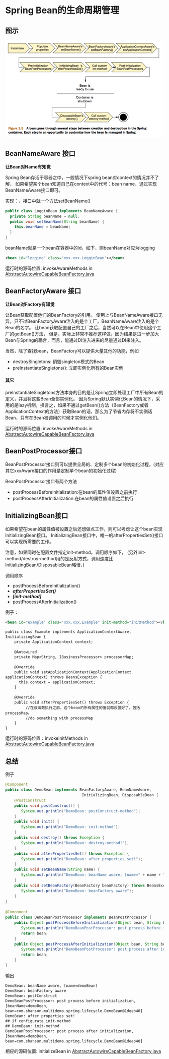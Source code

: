 # Spring Bean的生命周期管理

## 图示
![image](https://github.com/jaiminpan/misc-image/blob/master/memo/spring_life_cycle.png?raw=true)  

## BeanNameAware 接口
**让Bean对Name有知觉**

Spring Bean存活于容器之中，一般情况下spring bean对context的情况并不了解，
如果希望某个bean知道自己在context中的代号：bean name，通过实现BeanNameAware接口即可。

实现：，接口中就一个方法setBeanName()
```java
public class LogginBean implements BeanNameAware {
  private String beanName = null;
  public void setBeanName(String beanName) {
    this.beanName = beanName;
  }
}
```
beanName就是一个bean在容器中的id，如下，则beanName对应为logging
```xml
<bean id="logging" class="xxx.xxx.LogginBean"></bean>
```
运行时的源码位置: invokeAwareMethods in [AbstractAutowireCapableBeanFactory.java][code_AbstractAutowireCapableBeanFactory]

## BeanFactoryAware 接口
**让Bean对Factory有知觉**

让Bean获取配置他们的BeanFactory的引用。
使用上与BeanNameAware接口无异，只不过BeanFactoryAware注入的是个工厂，BeanNameAware注入的是个Bean的名字。
让bean获取配置自己的工厂之后，当然可以在Bean中使用这个工厂的getBean()方法，
但是，实际上非常不推荐这样做，因为结果是进一步加大Bean与Spring的耦合，而且，能通过DI注入进来的尽量通过DI来注入。

当然，除了查找bean，BeanFactory可以提供大量其他的功能，例如
* destroySingletons: 销毁singleton模式的Bean
* preInstantiateSingletons(): 立即实例化所有的Bean实例

#### 其它
preInstantiateSingletons方法本身的目的是让Spring立即处理工厂中所有Bean的定义，并且将这些Bean全部实例化。
因为Spring默认实例化Bean的情况下，采用的是lazy机制，换言之，如果不通过getBean()方法（BeanFactory或者ApplicationContext的方法）获取Bean的话，那么为了节省内存将不实例话Bean，只有在Bean被调用的时候才实例化他们。

运行时的源码位置: invokeAwareMethods in [AbstractAutowireCapableBeanFactory.java][code_AbstractAutowireCapableBeanFactory]


## BeanPostProcessor接口
BeanPostProcessor接口则可以提供全局的、定制多个bean的初始化过程。(对应其它xxxAware接口的作用是定制单个bean的初始化过程)

BeanPostProcessor接口有两个方法
* postProcessBeforeInitialization:在bean的属性值设置之前执行
* postProcessAfterInitialization:在bean的属性值设置之后执行


## InitializingBean接口
如果希望在bean的属性值被设置之后还想做点工作，则可以考虑让这个bean实现InitializingBean接口。
InitializingBean接口中，唯一的afterPropertiesSet()接口可以实现所需要的工作。

注意，如果同时在配置文件指定init-method，调用顺序如下，
(另外init-method/destroy-method用的是反射方式，调用速度比InitializingBean/DisposableBean略慢，)

调用顺序
* postProcessBeforeInitialization()
* _**afterPropertiesSet()**_
* _**[init-method]**_
* postProcessAfterInitialization()

例子：
```xml
<bean id="example" class="xxx.xxx.Example" init-method="initMethod"></bean>
```
```
public class Example implements ApplicationContextAware, InitializingBean {
    private ApplicationContext context;

    @Autowired
    private Map<String, IBusinessProcessor> processorMap;

    @Override
    public void setApplicationContext(ApplicationContext applicationContext) throws BeansException {
      this.context = applicationContext;
    }

    @Override
    public void afterPropertiesSet() throws Exception {
         //在该函数执行之前，这个bean的所有属性的值就都设置好了，包括processMap。
         //do something with processMap
    }
}
```
运行时的源码位置：invokeInitMethods in [AbstractAutowireCapableBeanFactory.java][code_AbstractAutowireCapableBeanFactory]



## 总结

例子
```java
@Component  
public class DemoBean implements BeanFactoryAware, BeanNameAware,  
                                  InitializingBean, DisposableBean {  
    @PostConstruct  
    public void postConstruct() {  
       System.out.println("DemoBean: postConstruct-method");  
    }
    public void init() {  
       System.out.println("DemoBean: init-method");  
    }  
    public void destroy() throws Exception {  
       System.out.println("DemoBean: destroy-method!");  
    }  
    public void afterPropertiesSet() throws Exception {  
       System.out.println("DemoBean: after properties set!");  
    }  
    public void setBeanName(String name) {  
       System.out.println("DemoBean: beanName aware, [name=" + name + "]");  
    }  
    public void setBeanFactory(BeanFactory beanFactory) throws BeansException {  
       System.out.println("DemoBean: beanFactory aware");  
    }  
}

@Component  
public class DemoBeanPostProcessor implements BeanPostProcessor {  
    public Object postProcessBeforeInitialization(Object bean, String beanName) throws BeansException {  
       System.out.println("DemoBeanPostProcessor: post process before initialization, [beanName=" + beanName + ", bean=" + bean + "]");  
       return bean;  
    }  
    public Object postProcessAfterInitialization(Object bean, String beanName) throws BeansException {  
       System.out.println("DemoBeanPostProcessor: post process after initialization, [beanName=" + beanName + ", bean=" + bean + "]");  
       return bean;  
    }  
}  
```
输出
```
DemoBean: beanName aware, [name=demoBean]
DemoBean: beanFactory aware
DemoBean: postConstruct
DemoBeanPostProcessor: post process before initialization, [beanName=demoBean, bean=com.shansun.multidemo.spring.lifecycle.DemoBean@1deeb40]
DemoBean: after properties set!
## if configurate init-method
## DemoBean: init-method
DemoBeanPostProcessor: post process after initialization, [beanName=demoBean, bean=com.shansun.multidemo.spring.lifecycle.DemoBean@1deeb40]

```
相应的源码位置: initializeBean in [AbstractAutowireCapableBeanFactory.java][code_AbstractAutowireCapableBeanFactory]



[code_AbstractAutowireCapableBeanFactory]: https://github.com/spring-projects/spring-framework/blob/master/spring-beans/src/main/java/org/springframework/beans/factory/support/AbstractAutowireCapableBeanFactory.java

